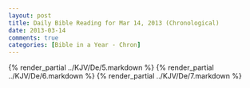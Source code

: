 ```yaml
---
layout: post
title: Daily Bible Reading for Mar 14, 2013 (Chronological)
date: 2013-03-14
comments: true
categories: [Bible in a Year - Chron]
---
```

{% render_partial ../KJV/De/5.markdown %}
{% render_partial ../KJV/De/6.markdown %}
{% render_partial ../KJV/De/7.markdown %}
